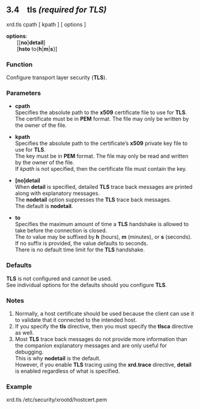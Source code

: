 ## 3.4 tls *(required for TLS)*

xrd.tls cpath [ kpath ] [ options ]


**options**:  
  [[**no**]**detail**]  
  [**hsto** to{**h**|**m**|**s**}]

### Function

Configure transport layer security (**TLS**).

### Parameters

- **cpath**  
  Specifies the absolute path to the **x509** certificate file to use for **TLS**.  
  The certificate must be in **PEM** format. The file may only be written by the owner of the file.

- **kpath**  
  Specifies the absolute path to the certificate’s **x509** private key file to use for **TLS**.  
  The key must be in **PEM** format. The file may only be read and written by the owner of the file.  
  If *kpath* is not specified, then the certificate file must contain the key.

- **[no]detail**  
  When **detail** is specified, detailed **TLS** trace back messages are printed along with explanatory messages.  
  The **nodetail** option suppresses the **TLS** trace back messages.  
  The default is **nodetail**.

- **to**  
  Specifies the maximum amount of time a **TLS** handshake is allowed to take before the connection is closed.  
  The *to* value may be suffixed by **h** (hours), **m** (minutes), or **s** (seconds).  
  If no suffix is provided, the value defaults to seconds.  
  There is no default time limit for the **TLS** handshake.

### Defaults

**TLS** is not configured and cannot be used.  
See individual options for the defaults should you configure **TLS**.

### Notes

1. Normally, a host certificate should be used because the client can use it to validate that it connected to the intended host.  
2. If you specify the **tls** directive, then you must specify the **tlsca** directive as well.  
3. Most **TLS** trace back messages do not provide more information than the companion explanatory messages and are only useful for debugging.  
   This is why **nodetail** is the default.  
   However, if you enable **TLS** tracing using the **xrd.trace** directive, **detail** is enabled regardless of what is specified.

### Example

xrd.tls /etc/security/xrootd/hostcert.pem